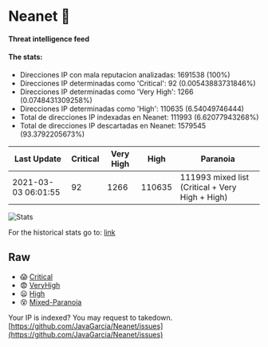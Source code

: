 # Neanet :hocho:
#### Threat intelligence feed
#### The stats:

- Direcciones IP con mala reputacion analizadas: 1691538 (100%)
- Direcciones IP determinadas como 'Critical':  92 (0.00543883731846%)
- Direcciones IP determinadas como 'Very High':  1266 (0.0748431309258%)
- Direcciones IP determinadas como 'High':  110635 (6.54049746444)
- Total de direcciones IP indexadas en Neanet:  111993 (6.62077943268%)
- Total de direcciones IP descartadas en Neanet:  1579545 (93.3792205673%)

| Last Update | Critical | Very High | High | Paranoia |
| --- | --- | --- | --- | --- |
| 2021-03-03 06:01:55 | 92 | 1266 | 110635 | 111993 mixed list (Critical + Very High + High)|

![Stats](https://docs.google.com/spreadsheets/d/e/2PACX-1vSnaNMIXVabIpDJjufMlzH7poXnshF3mgd8Is1g9ytUEzVsP5my4Trn8f-xkoLLQ38xpL3HtmUexLo6/pubchart?oid=501124687&format=image)

For the historical stats go to: [link](/stats.csv)
## Raw
- :scream: [Critical](https://raw.githubusercontent.com/JavaGarcia/Neanet/master/blacklists/neanet_critical.txt)
- :fearful: [VeryHigh](https://raw.githubusercontent.com/JavaGarcia/Neanet/master/blacklists/neanet_veryHigh.txtt)
- :frowning: [High](https://raw.githubusercontent.com/JavaGarcia/Neanet/master/blacklists/neanet_high.txt)
- :dizzy_face: [Mixed-Paranoia](https://raw.githubusercontent.com/JavaGarcia/Neanet/master/blacklists/neanet_all.txt)


Your IP is indexed? You may request to takedown. [https://github.com/JavaGarcia/Neanet/issues](https://github.com/JavaGarcia/Neanet/issues)













































































































































































































































































































































































































































































































































































































































































































































































































































































































































































































































































































































































































































































































































































































































































































































































































































































































































































































































































































































































































































































































































































































































































































































































































































































































































































































































































































































































































































































































































































































































































































































































































































































































































































































































































































































































































































































































































































































































































































































































































































































































































































































































































































































































































































































































































































































































































































































































